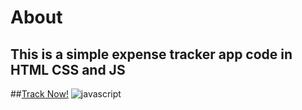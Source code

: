 # About
## This is a simple expense tracker app code in HTML CSS and JS
##[Track Now!](https://js-expense-tracker-app.netlify.app/)
![javascript](https://github.com/user-attachments/assets/a55704eb-4302-41de-91a4-4ee74da1f8fa)



